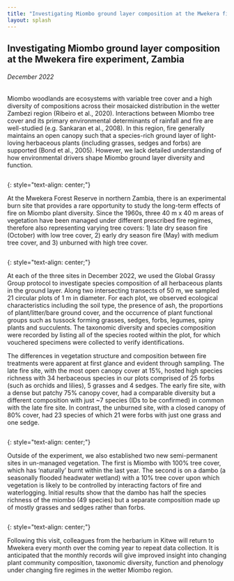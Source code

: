 ```yaml
---
title: "Investigating Miombo ground layer composition at the Mwekera fire experiment, Zambia"
layout: splash
---
```

## Investigating Miombo ground layer composition at the Mwekera fire experiment, Zambia
###### *December 2022*

Miombo woodlands are ecosystems with variable tree cover and a high diversity of compositions across their mosaicked distribution in the wetter Zambezi region (Ribeiro et al., 2020). Interactions between Miombo tree cover and its primary environmental determinants of rainfall and fire are well-studied (e.g. Sankaran et al., 2008). In this region, fire generally maintains an open canopy such that a species-rich ground layer of light-loving herbaceous plants (including grasses, sedges and forbs) are supported (Bond et al., 2005). However, we lack detailed understanding of how environmental drivers shape Miombo ground layer diversity and function.

<figure style="width: 1000px" class="align-centre">
  <img src="{{ site.url }}{{ site.baseurl }}/images/m-1.jpeg" alt="">
</figure>
{: style="text-align: center;"}

At the Mwekera Forest Reserve in northern Zambia, there is an experimental burn site that provides a rare opportunity to study the long-term effects of fire on Miombo plant diversity. Since the 1960s, three 40 m x 40 m areas of vegetation have been managed under different prescribed fire regimes, therefore also representing varying tree covers: 1) late dry season fire (October) with low tree cover, 2) early dry season fire (May) with medium tree cover, and 3) unburned with high tree cover.

<figure style="width: 1000px" class="align-centre">
  <img src="{{ site.url }}{{ site.baseurl }}/images/m-4.jpg" alt="">
</figure>
{: style="text-align: center;"}

At each of the three sites in December 2022, we used the Global Grassy Group protocol to investigate species composition of all herbaceous plants in the ground layer. Along two intersecting transects of 50 m, we sampled 21 circular plots of 1 m in diameter. For each plot, we observed ecological characteristics including the soil type, the presence of ash, the proportions of plant/litter/bare ground cover, and the occurrence of plant functional groups such as tussock forming grasses, sedges, forbs, legumes, spiny plants and succulents. The taxonomic diversity and species composition were recorded by listing all of the species rooted within the plot, for which vouchered specimens were collected to verify identifications.

The differences in vegetation structure and composition between fire treatments were apparent at first glance and evident through sampling. The late fire site, with the most open canopy cover at 15%, hosted high species richness with 34 herbaceous species in our plots comprised of 25 forbs (such as orchids and lilies), 5 grasses and 4 sedges. The early fire site, with a dense but patchy 75% canopy cover, had a comparable diversity but a different composition with just ~7 species (IDs to be confirmed) in common with the late fire site. In contrast, the unburned site, with a closed canopy of 80% cover, had 23 species of which 21 were forbs with just one grass and one sedge. 

<figure style="width: 1000px" class="align-centre">
  <img src="{{ site.url }}{{ site.baseurl }}/images/m-2.jpg" alt="">
</figure>
{: style="text-align: center;"}

Outside of the experiment, we also established two new semi-permanent sites in un-managed vegetation. The first is Miombo with 100% tree cover, which has ‘naturally’ burnt within the last year. The second is on a dambo (a seasonally flooded headwater wetland) with a 10% tree cover upon which vegetation is likely to be controlled by interacting factors of fire and waterlogging. Initial results show that the dambo has half the species richness of the miombo (49 species) but a separate composition made up of mostly grasses and sedges rather than forbs.

<figure style="width: 1000px" class="align-centre">
  <img src="{{ site.url }}{{ site.baseurl }}/images/m-3.jpg" alt="">
</figure>
{: style="text-align: center;"}

Following this visit, colleagues from the herbarium in Kitwe will return to Mwekera every month over the coming year to repeat data collection. It is anticipated that the monthly records will give improved insight into changing plant community composition, taxonomic diversity, function and phenology under changing fire regimes in the wetter Miombo region. 
